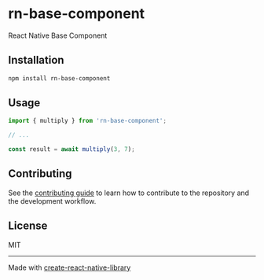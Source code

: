 # rn-base-component

React Native Base Component

## Installation

```sh
npm install rn-base-component
```

## Usage

```js
import { multiply } from 'rn-base-component';

// ...

const result = await multiply(3, 7);
```

## Contributing

See the [contributing guide](CONTRIBUTING.md) to learn how to contribute to the repository and the development workflow.

## License

MIT

---

Made with [create-react-native-library](https://github.com/callstack/react-native-builder-bob)
